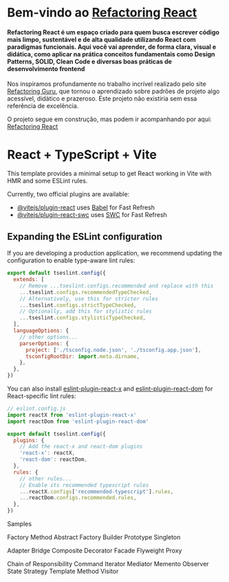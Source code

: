 # Bem-vindo ao [Refactoring React](https://refactoring-react.silveiracamilo.com.br/)

#### Refactoring React é um espaço criado para quem busca escrever código mais limpo, sustentável e de alta qualidade utilizando React com paradigmas funcionais. Aqui você vai aprender, de forma clara, visual e didática, como aplicar na prática conceitos fundamentais como Design Patterns, SOLID, Clean Code e diversas boas práticas de desenvolvimento frontend

Nos inspiramos profundamente no trabalho incrível realizado pelo site [Refactoring Guru](https://refactoring.guru/), que tornou o aprendizado sobre padrões de projeto algo acessível, didático e prazeroso. Este projeto não existiria sem essa referência de excelência.

O projeto segue em construção, mas podem ir acompanhando por aqui: 
[Refactoring React](https://refactoring-react.silveiracamilo.com.br/)

# React + TypeScript + Vite

This template provides a minimal setup to get React working in Vite with HMR and some ESLint rules.

Currently, two official plugins are available:

- [@vitejs/plugin-react](https://github.com/vitejs/vite-plugin-react/blob/main/packages/plugin-react) uses [Babel](https://babeljs.io/) for Fast Refresh
- [@vitejs/plugin-react-swc](https://github.com/vitejs/vite-plugin-react/blob/main/packages/plugin-react-swc) uses [SWC](https://swc.rs/) for Fast Refresh

## Expanding the ESLint configuration

If you are developing a production application, we recommend updating the configuration to enable type-aware lint rules:

```js
export default tseslint.config({
  extends: [
    // Remove ...tseslint.configs.recommended and replace with this
    ...tseslint.configs.recommendedTypeChecked,
    // Alternatively, use this for stricter rules
    ...tseslint.configs.strictTypeChecked,
    // Optionally, add this for stylistic rules
    ...tseslint.configs.stylisticTypeChecked,
  ],
  languageOptions: {
    // other options...
    parserOptions: {
      project: ['./tsconfig.node.json', './tsconfig.app.json'],
      tsconfigRootDir: import.meta.dirname,
    },
  },
})
```

You can also install [eslint-plugin-react-x](https://github.com/Rel1cx/eslint-react/tree/main/packages/plugins/eslint-plugin-react-x) and [eslint-plugin-react-dom](https://github.com/Rel1cx/eslint-react/tree/main/packages/plugins/eslint-plugin-react-dom) for React-specific lint rules:

```js
// eslint.config.js
import reactX from 'eslint-plugin-react-x'
import reactDom from 'eslint-plugin-react-dom'

export default tseslint.config({
  plugins: {
    // Add the react-x and react-dom plugins
    'react-x': reactX,
    'react-dom': reactDom,
  },
  rules: {
    // other rules...
    // Enable its recommended typescript rules
    ...reactX.configs['recommended-typescript'].rules,
    ...reactDom.configs.recommended.rules,
  },
})
```

Samples

Factory Method
Abstract Factory
Builder
Prototype
Singleton

Adapter
Bridge
Composite
Decorator
Facade
Flyweight
Proxy

Chain of Responsibility
Command
Iterator
Mediator
Memento
Observer
State
Strategy
Template Method
Visitor